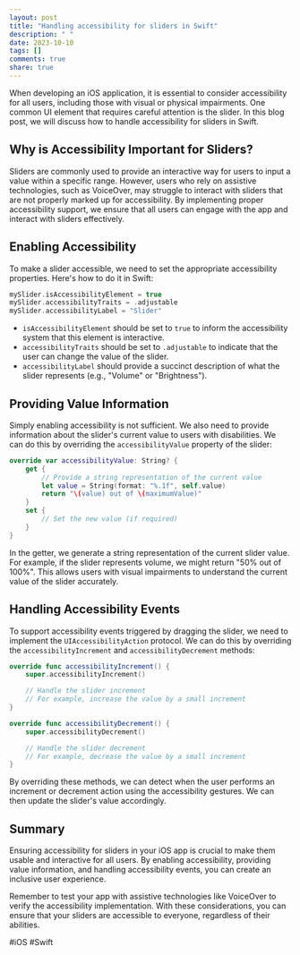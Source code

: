 ```yaml
---
layout: post
title: "Handling accessibility for sliders in Swift"
description: " "
date: 2023-10-10
tags: []
comments: true
share: true
---
```


When developing an iOS application, it is essential to consider accessibility for all users, including those with visual or physical impairments. One common UI element that requires careful attention is the slider.  In this blog post, we will discuss how to handle accessibility for sliders in Swift.

## Why is Accessibility Important for Sliders?

Sliders are commonly used to provide an interactive way for users to input a value within a specific range. However, users who rely on assistive technologies, such as VoiceOver, may struggle to interact with sliders that are not properly marked up for accessibility. By implementing proper accessibility support, we ensure that all users can engage with the app and interact with sliders effectively.

## Enabling Accessibility

To make a slider accessible, we need to set the appropriate accessibility properties. Here's how to do it in Swift:

```swift
mySlider.isAccessibilityElement = true
mySlider.accessibilityTraits = .adjustable
mySlider.accessibilityLabel = "Slider"
```

- `isAccessibilityElement` should be set to `true` to inform the accessibility system that this element is interactive.
- `accessibilityTraits` should be set to `.adjustable` to indicate that the user can change the value of the slider.
- `accessibilityLabel` should provide a succinct description of what the slider represents (e.g., "Volume" or "Brightness").

## Providing Value Information

Simply enabling accessibility is not sufficient. We also need to provide information about the slider's current value to users with disabilities. We can do this by overriding the `accessibilityValue` property of the slider:

```swift
override var accessibilityValue: String? {
    get {
        // Provide a string representation of the current value
        let value = String(format: "%.1f", self.value)
        return "\(value) out of \(maximumValue)"
    }
    set {
        // Set the new value (if required)
    }
}
```

In the getter, we generate a string representation of the current slider value. For example, if the slider represents volume, we might return "50% out of 100%". This allows users with visual impairments to understand the current value of the slider accurately.

## Handling Accessibility Events

To support accessibility events triggered by dragging the slider, we need to implement the `UIAccessibilityAction` protocol. We can do this by overriding the `accessibilityIncrement` and `accessibilityDecrement` methods:

```swift
override func accessibilityIncrement() {
    super.accessibilityIncrement()

    // Handle the slider increment
    // For example, increase the value by a small increment
}

override func accessibilityDecrement() {
    super.accessibilityDecrement()

    // Handle the slider decrement
    // For example, decrease the value by a small increment
}
```

By overriding these methods, we can detect when the user performs an increment or decrement action using the accessibility gestures. We can then update the slider's value accordingly.

## Summary

Ensuring accessibility for sliders in your iOS app is crucial to make them usable and interactive for all users. By enabling accessibility, providing value information, and handling accessibility events, you can create an inclusive user experience.

Remember to test your app with assistive technologies like VoiceOver to verify the accessibility implementation. With these considerations, you can ensure that your sliders are accessible to everyone, regardless of their abilities.

#iOS #Swift